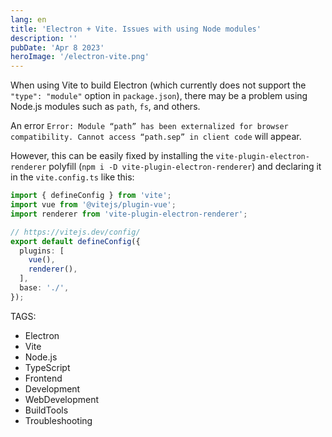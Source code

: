 ```yaml
---
lang: en
title: 'Electron + Vite. Issues with using Node modules'
description: ''
pubDate: 'Apr 8 2023'
heroImage: '/electron-vite.png'
---
```


When using Vite to build Electron (which currently does not support the `"type": "module"` option in `package.json`), there may be a problem using Node.js modules such as `path`, `fs`, and others.

An error `Error: Module “path” has been externalized for browser compatibility. Cannot access “path.sep” in client code` will appear.

However, this can be easily fixed by installing the `vite-plugin-electron-renderer` polyfill (`npm i -D vite-plugin-electron-renderer`) and declaring it in the `vite.config.ts` like this:

```typescript
import { defineConfig } from 'vite';
import vue from '@vitejs/plugin-vue';
import renderer from 'vite-plugin-electron-renderer';

// https://vitejs.dev/config/
export default defineConfig({
  plugins: [
    vue(),
    renderer(),
  ],
  base: './',
});
```

TAGS:
- Electron
- Vite
- Node.js
- TypeScript
- Frontend
- Development
- WebDevelopment
- BuildTools
- Troubleshooting

